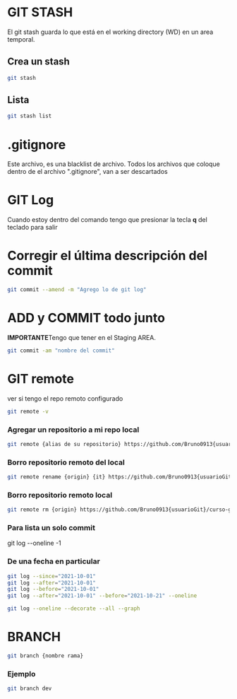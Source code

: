 # GIT STASH
El git stash guarda lo que está en el working directory (WD) en un area temporal.


## Crea un stash
```bash
git stash
```
## Lista 
```bash
git stash list
```
# .gitignore
Este archivo, es una blacklist de archivo. Todos los archivos que coloque dentro de el archivo ".gitignore", van a ser descartados

# GIT Log
Cuando estoy dentro del comando tengo que presionar la tecla **q** del teclado para salir

# Corregir el última descripción del commit

```bash
git commit --amend -m "Agrego lo de git log"
```
#  ADD y COMMIT todo junto 
**IMPORTANTE**Tengo que tener en el Staging AREA.
```bash
git commit -am "nombre del commit"
```
# GIT remote

ver si tengo el repo remoto configurado

```bash
git remote -v
```
### Agregar un repositorio a mi repo local
```bash
git remote {alias de su repositorio} https://github.com/Bruno0913{usuarioGit}/curso-git-colaborativo{nombreRepo/proyecto}.git
```
### Borro repositorio remoto del local
```bash
git remote rename {origin} {it} https://github.com/Bruno0913{usuarioGit}/curso-git-colaborativo{nombreRepo/proyecto}.git
```
### Borro repositorio remoto local
```bash
git remote rm {origin} https://github.com/Bruno0913{usuarioGit}/curso-git-colaborativo{nombreRepo/proyecto}.git
```

### Para lista un solo commit

git log --oneline -1

### De una fecha en particular
```bash
git log --since="2021-10-01"
git log --after="2021-10-01"
git log --before="2021-10-01"
git log --after="2021-10-01" --before="2021-10-21" --oneline
```
```bash
git log --oneline --decorate --all --graph
```
# BRANCH
```bash
git branch {nombre rama}
```
### Ejemplo
```bash
git branch dev
```